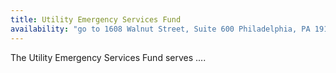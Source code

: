 ```yaml
---
title: Utility Emergency Services Fund
availability: "go to 1608 Walnut Street, Suite 600 Philadelphia, PA 19103, or call 215-814-6888"
---
```


The Utility Emergency Services Fund serves ....
